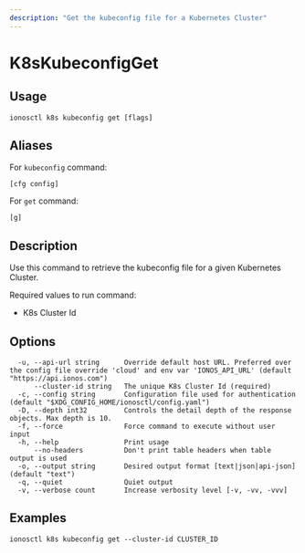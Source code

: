 ```yaml
---
description: "Get the kubeconfig file for a Kubernetes Cluster"
---
```


# K8sKubeconfigGet

## Usage

```text
ionosctl k8s kubeconfig get [flags]
```

## Aliases

For `kubeconfig` command:

```text
[cfg config]
```

For `get` command:

```text
[g]
```

## Description

Use this command to retrieve the kubeconfig file for a given Kubernetes Cluster.

Required values to run command:

* K8s Cluster Id

## Options

```text
  -u, --api-url string      Override default host URL. Preferred over the config file override 'cloud' and env var 'IONOS_API_URL' (default "https://api.ionos.com")
      --cluster-id string   The unique K8s Cluster Id (required)
  -c, --config string       Configuration file used for authentication (default "$XDG_CONFIG_HOME/ionosctl/config.yaml")
  -D, --depth int32         Controls the detail depth of the response objects. Max depth is 10.
  -f, --force               Force command to execute without user input
  -h, --help                Print usage
      --no-headers          Don't print table headers when table output is used
  -o, --output string       Desired output format [text|json|api-json] (default "text")
  -q, --quiet               Quiet output
  -v, --verbose count       Increase verbosity level [-v, -vv, -vvv]
```

## Examples

```text
ionosctl k8s kubeconfig get --cluster-id CLUSTER_ID
```

